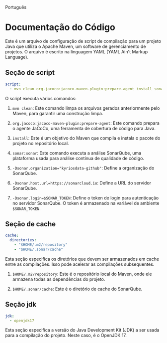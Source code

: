 Português

# Documentação do Código

Este é um arquivo de configuração de script de compilação para um projeto Java que utiliza o Apache Maven, um software de gerenciamento de projetos. O arquivo é escrito na linguagem YAML (YAML Ain't Markup Language). 

## Seção de script

```yaml
script:
  - mvn clean org.jacoco:jacoco-maven-plugin:prepare-agent install sonar:sonar -Dsonar.organization="kyriosdata-github" -Dsonar.host.url=https://sonarcloud.io -Dsonar.login=$SONAR_TOKEN
```

O script executa vários comandos:

1. `mvn clean`: Este comando limpa os arquivos gerados anteriormente pelo Maven, para garantir uma construção limpa.

2. `org.jacoco:jacoco-maven-plugin:prepare-agent`: Este comando prepara o agente JaCoCo, uma ferramenta de cobertura de código para Java.

3. `install`: Este é um objetivo do Maven que compila e instala o pacote do projeto no repositório local.

4. `sonar:sonar`: Este comando executa a análise SonarQube, uma plataforma usada para análise contínua de qualidade de código.

5. `-Dsonar.organization="kyriosdata-github"`: Define a organização do SonarQube.

6. `-Dsonar.host.url=https://sonarcloud.io`: Define a URL do servidor SonarQube.

7. `-Dsonar.login=$SONAR_TOKEN`: Define o token de login para autenticação no servidor SonarQube. O token é armazenado na variável de ambiente `$SONAR_TOKEN`.

## Seção de cache

```yaml
cache:
  directories:
    - "$HOME/.m2/repository"
    - "$HOME/.sonar/cache"
```

Esta seção especifica os diretórios que devem ser armazenados em cache entre as compilações. Isso pode acelerar as compilações subsequentes.

1. `$HOME/.m2/repository`: Este é o repositório local do Maven, onde ele armazena todas as dependências do projeto.

2. `$HOME/.sonar/cache`: Este é o diretório de cache do SonarQube.

## Seção jdk

```yaml
jdk:
  - openjdk17
```

Esta seção especifica a versão do Java Development Kit (JDK) a ser usada para a compilação do projeto. Neste caso, é o OpenJDK 17.